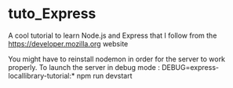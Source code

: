 # tuto_Express
A cool tutorial to learn Node.js and Express that I follow from the https://developer.mozilla.org website

You might have to reinstall nodemon in order for the server to work properly.
To launch the server in debug mode : DEBUG=express-locallibrary-tutorial:* npm run devstart
